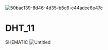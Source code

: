 ![50bac139-8d46-4d35-b5c6-c44adce6e47c](https://user-images.githubusercontent.com/89896245/213158574-3d1100ea-e519-45a5-ba69-07a7c2c0a925.jpg)
# DHT_11
SHEMATIC
![Untitled](https://user-images.githubusercontent.com/89896245/214364354-467b95cf-413c-4984-97c9-c14d5993a0b8.png)
